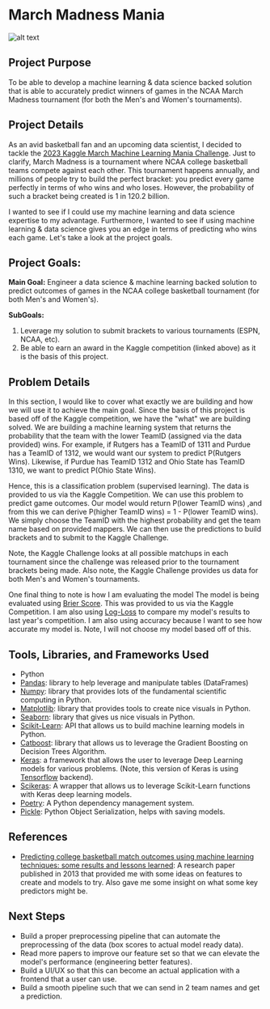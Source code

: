 # March Madness Mania
![alt text](https://upload.wikimedia.org/wikipedia/en/thumb/2/28/March_Madness_logo.svg/1200px-March_Madness_logo.svg.png)

## Project Purpose
To be able to develop a machine learning & data science backed solution that is able to accurately predict winners of games in the NCAA March Madness tournament (for both the Men's and Women's tournaments).

## Project Details
As an avid basketball fan and an upcoming data scientist, I decided to tackle the [2023 Kaggle March Machine Learning Mania Challenge](https://www.kaggle.com/competitions/march-machine-learning-mania-2023/overview). Just to clarify, March Madness is a tournament where NCAA college basketball teams compete against each other. This tournament happens annually, and millions of people try to build the perfect bracket: you predict every game perfectly in terms of who wins and who loses. However, the probability of such a bracket being created is 1 in 120.2 billion. 

I wanted to see if I could use my machine learning and data science expertise to my advantage. Furthermore, I wanted to see if using machine learning & data science gives you an edge in terms of predicting who wins each game. Let's take a look at the project goals.

## Project Goals:
__Main Goal:__ Engineer a data science & machine learning backed solution to predict outcomes of games in the NCAA college basketball tournament (for both Men's and Women's).

__SubGoals:__
1. Leverage my solution to submit brackets to various tournaments (ESPN, NCAA, etc).
2. Be able to earn an award in the Kaggle competition (linked above) as it is the basis of this project.

## Problem Details
In this section, I would like to cover what exactly we are building and how we will use it to achieve the main goal. Since the basis of this project is based off of the Kaggle competition, we have the "what" we are building solved. We are building a machine learning system that returns the probability that the team with the lower TeamID (assigned via the data provided) wins. For example, if Rutgers has a TeamID of 1311 and Purdue has a TeamID of 1312, we would want our system to predict P(Rutgers Wins). Likewise, if Purdue has TeamID 1312 and Ohio State has TeamID 1310, we want to predict P(Ohio State Wins). 

Hence, this is a classification problem (supervised learning). The data is provided to us via the Kaggle Competition. We can use this problem to predict game outcomes. Our model would return P(lower TeamID wins) ,and from this we can derive P(higher TeamID wins) = 1 - P(lower TeamID wins). We simply choose the TeamID with the highest probability and get the team name based on provided mappers. We can then use the predictions to build brackets and to submit to the Kaggle Challenge.

Note, the Kaggle Challenge looks at all possible matchups in each tournament since the challenge was released prior to the tournament brackets being made. Also note, the Kaggle Challenge provides us data for both Men's and Women's tournaments. 

One final thing to note is how I am evaluating the model The model is being evaluated using [Brier Score](https://en.wikipedia.org/wiki/Brier_score). This was provided to us via the Kaggle Competition. I am also using [Log-Loss](https://towardsdatascience.com/intuition-behind-log-loss-score-4e0c9979680a#:~:text=is%20dependent%20on.-,What%20does%20log%2Dloss%20conceptually%20mean%3F,is%20the%20log%2Dloss%20value.) to compare my model's results to last year's competition. I am also using accuracy because I want to see how accurate my model is. Note, I will not choose my model based off of this.

## Tools, Libraries, and Frameworks Used
- Python
- [Pandas](https://pandas.pydata.org/): library to help leverage and manipulate tables (DataFrames) 
- [Numpy](https://numpy.org/): library that provides lots of the fundamental scientific computing in Python.
- [Matplotlib](https://matplotlib.org/): library that provides tools to create nice visuals in Python.
- [Seaborn](https://seaborn.pydata.org/): library that gives us nice visuals in Python.
- [Scikit-Learn](https://scikit-learn.org/stable/): API that allows us to build machine learning models in Python.
- [Catboost](https://catboost.ai/): library that allows us to leverage the Gradient Boosting on Decision Trees Algorithm.
- [Keras](https://keras.io/): a framework that allows the user to leverage Deep Learning models for various problems. (Note, this version of Keras is using [Tensorflow](https://www.tensorflow.org/) backend).
- [Scikeras](https://www.adriangb.com/scikeras/stable/): A wrapper that allows us to leverage Scikit-Learn functions with Keras deep learning models.
- [Poetry](https://python-poetry.org/): A Python dependency management system.
- [Pickle](https://docs.python.org/3/library/pickle.html): Python Object Serialization, helps with saving models.

## References
- [Predicting college basketball match outcomes using machine learning techniques: some results and lessons learned](https://www.researchgate.net/publication/257749099_Predicting_college_basketball_match_outcomes_using_machine_learning_techniques_some_results_and_lessons_learned): A research paper published in 2013 that provided me with some ideas on features to create and models to try. Also gave me some insight on what some key predictors might be.

## Next Steps
- Build a proper preprocessing pipeline that can automate the preprocessing of the data (box scores to actual model ready data).
- Read more papers to improve our feature set so that we can elevate the model's performance (engineering better features).
- Build a UI/UX so that this can become an actual application with a frontend that a user can use.
- Build a smooth pipeline such that we can send in 2 team names and get a prediction.
